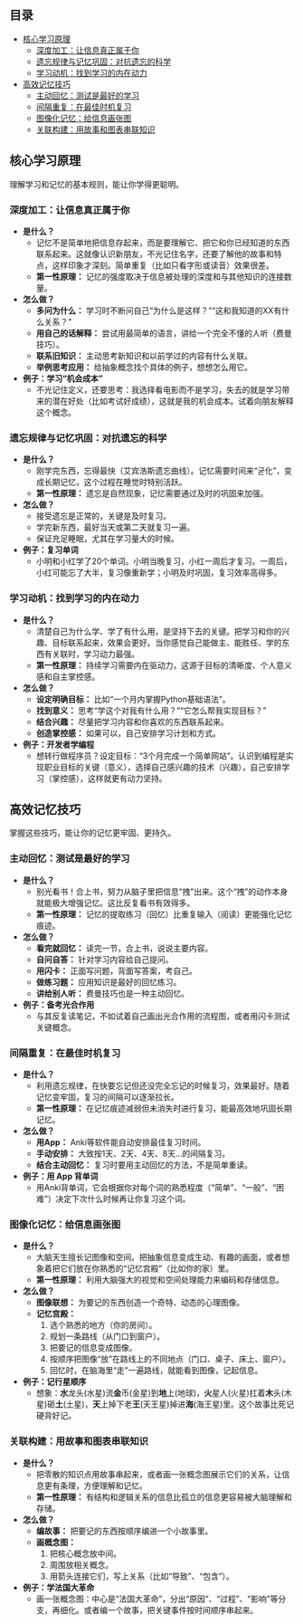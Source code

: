 
## 目录

*   [核心学习原理](#核心学习原理)
    *   [深度加工：让信息真正属于你](#深度加工：让信息真正属于你)
    *   [遗忘规律与记忆巩固：对抗遗忘的科学](#遗忘规律与记忆巩固对抗遗忘的科学)
    *   [学习动机：找到学习的内在动力](#学习动机找到学习的内在动力)
*   [高效记忆技巧](#高效记忆技巧)
    *   [主动回忆：测试是最好的学习](#主动回忆测试是最好的学习)
    *   [间隔重复：在最佳时机复习](#间隔重复在最佳时机复习)
    *   [图像化记忆：给信息画张图](#图像化记忆给信息画张图)
    *   [关联构建：用故事和图表串联知识](#关联构建：用故事和图表串联知识)

## 核心学习原理

理解学习和记忆的基本规则，能让你学得更聪明。

### 深度加工：让信息真正属于你

*   **是什么？**
    *   记忆不是简单地把信息存起来，而是要理解它、把它和你已经知道的东西联系起来。这就像认识新朋友，不光记住名字，还要了解他的故事和特点，这样印象才深刻。简单重复（比如只看字形或读音）效果很差。
    *   **第一性原理：** 记忆的强度取决于信息被处理的深度和与其他知识的连接数量。
*   **怎么做？**
    *   **多问为什么：** 学习时不断问自己“为什么是这样？”“这和我知道的XX有什么关系？”
    *   **用自己的话解释：** 尝试用最简单的语言，讲给一个完全不懂的人听（费曼技巧）。
    *   **联系旧知识：** 主动思考新知识和以前学过的内容有什么关联。
    *   **举例思考应用：** 给抽象概念找个具体的例子，想想怎么用它。
*   **例子：学习“机会成本”**
    *   不光记住定义，还要思考：我选择看电影而不是学习，失去的就是学习带来的潜在好处（比如考试好成绩），这就是我的机会成本。试着向朋友解释这个概念。

### 遗忘规律与记忆巩固：对抗遗忘的科学

*   **是什么？**
    *   刚学完东西，忘得最快（艾宾浩斯遗忘曲线）。记忆需要时间来“굳化”，变成长期记忆，这个过程在睡觉时特别活跃。
    *   **第一性原理：** 遗忘是自然现象，记忆需要通过及时的巩固来加强。
*   **怎么做？**
    *   接受遗忘是正常的，关键是及时复习。
    *   学完新东西，最好当天或第二天就复习一遍。
    *   保证充足睡眠，尤其在学习量大的时候。
*   **例子：复习单词**
    *   小明和小红学了20个单词。小明当晚复习，小红一周后才复习。一周后，小红可能忘了大半，复习像重新学；小明及时巩固，复习效率高得多。

### 学习动机：找到学习的内在动力

*   **是什么？**
    *   清楚自己为什么学、学了有什么用，是坚持下去的关键。把学习和你的兴趣、目标联系起来，效果会更好。当你感觉自己能做主、能胜任、学的东西有关联时，学习动力最强。
    *   **第一性原理：** 持续学习需要内在驱动力，这源于目标的清晰度、个人意义感和自主掌控感。
*   **怎么做？**
    *   **设定明确目标：** 比如“一个月内掌握Python基础语法”。
    *   **找到意义：** 思考“学这个对我有什么用？”“它怎么帮我实现目标？”
    *   **结合兴趣：** 尽量把学习内容和你喜欢的东西联系起来。
    *   **创造掌控感：** 如果可以，自己安排学习计划和方式。
*   **例子：开发者学编程**
    *   想转行做程序员？设定目标：“3个月完成一个简单网站”。认识到编程是实现职业目标的关键（意义），选择自己感兴趣的技术（兴趣），自己安排学习（掌控感），这样就更有动力坚持。

## 高效记忆技巧

掌握这些技巧，能让你的记忆更牢固、更持久。

### 主动回忆：测试是最好的学习

*   **是什么？**
    *   别光看书！合上书，努力从脑子里把信息“拽”出来。这个“拽”的动作本身就能极大增强记忆。这比反复看书有效得多。
    *   **第一性原理：** 记忆的提取练习（回忆）比重复输入（阅读）更能强化记忆痕迹。
*   **怎么做？**
    *   **看完就回忆：** 读完一节，合上书，说说主要内容。
    *   **自问自答：** 针对学习内容给自己提问。
    *   **用闪卡：** 正面写问题，背面写答案，考自己。
    *   **做练习题：** 应用知识是最好的回忆练习。
    *   **讲给别人听：** 费曼技巧也是一种主动回忆。
*   **例子：备考光合作用**
    *   与其反复读笔记，不如试着自己画出光合作用的流程图，或者用闪卡测试关键概念。

### 间隔重复：在最佳时机复习

*   **是什么？**
    *   利用遗忘规律，在快要忘记但还没完全忘记的时候复习，效果最好。随着记忆变牢固，复习的间隔可以逐渐拉长。
    *   **第一性原理：** 在记忆痕迹减弱但未消失时进行复习，能最高效地巩固长期记忆。
*   **怎么做？**
    *   **用App：** Anki等软件能自动安排最佳复习时间。
    *   **手动安排：** 大致按1天、2天、4天、8天…的间隔复习。
    *   **结合主动回忆：** 复习时要用主动回忆的方法，不是简单重读。
*   **例子：用 App 背单词**
    *   用Anki背单词，它会根据你对每个词的熟悉程度（“简单”、“一般”、“困难”）决定下次什么时候再让你复习这个词。

### 图像化记忆：给信息画张图

*   **是什么？**
    *   大脑天生擅长记图像和空间。把抽象信息变成生动、有趣的画面，或者想象着把它们放在你熟悉的“记忆宫殿”（比如你的家）里。
    *   **第一性原理：** 利用大脑强大的视觉和空间处理能力来编码和存储信息。
*   **怎么做？**
    *   **图像联想：** 为要记的东西创造一个奇特、动态的心理图像。
    *   **记忆宫殿：**
        1.  选个熟悉的地方（你的房间）。
        2.  规划一条路线（从门口到窗户）。
        3.  把要记的信息变成图像。
        4.  按顺序把图像“放”在路线上的不同地点（门口、桌子、床上、窗户）。
        5.  回忆时，在脑海里“走”一遍路线，就能看到图像，记起信息。
*   **例子：记行星顺序**
    *   想象：**水**龙头(水星)流**金**币(金星)到**地**上(地球)，**火**星人(火星)扛着**木**头(木星)砸**土**(土星)，**天**上掉下老**王**(天王星)掉进**海**(海王星)里。这个故事比死记硬背好记。

### 关联构建：用故事和图表串联知识

*   **是什么？**
    *   把零散的知识点用故事串起来，或者画一张概念图展示它们的关系，让信息更有条理，方便理解和记忆。
    *   **第一性原理：** 有结构和逻辑关系的信息比孤立的信息更容易被大脑理解和存储。
*   **怎么做？**
    *   **编故事：** 把要记的东西按顺序编进一个小故事里。
    *   **画概念图：**
        1.  把核心概念放中间。
        2.  周围放相关概念。
        3.  用箭头连接它们，写上关系（比如“导致”、“包含”）。
*   **例子：学法国大革命**
    *   画一张概念图：中心是“法国大革命”，分出“原因”、“过程”、“影响”等分支，再细化。或者编一个故事，把关键事件按时间顺序串起来。